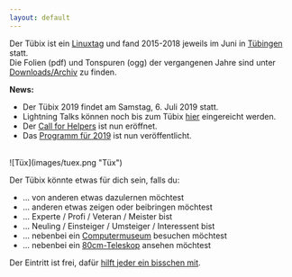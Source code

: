 ```yaml
---
layout: default
---
```




Der Tübix ist ein
<a href="http://de.wikipedia.org/wiki/Linuxtag" target="_blank">Linuxtag</a>
und fand 2015-2018 jeweils im Juni in
<a href="http://de.wikipedia.org/wiki/T%C3%BCbingen" target="_blank">Tübingen</a>
statt.<br/>
Die Folien (pdf) und Tonspuren (ogg) der vergangenen Jahre sind unter <a href="downloads/">Downloads/Archiv</a> zu finden.

**News:**
<ul>
  <li>Der Tübix 2019 findet am Samstag, 6. Juli 2019 statt.</li>
  <li>Lightning Talks können noch bis zum Tübix <a href="callforpapers/">hier</a> eingereicht werden.</li>
  <li>Der <a href="callforhelpers/">Call for Helpers</a> ist nun eröffnet.</li>
  <li>Das <a href="2019/programm/">Programm für 2019</a> ist nun veröffentlicht.</li>
</ul>

<br/>
![Tüx](images/tuex.png "Tüx")
<br/>

Der Tübix könnte etwas für dich sein, falls du:

* ... von anderen etwas dazulernen möchtest
* ... anderen etwas zeigen oder beibringen möchtest
* ... Experte / Profi / Veteran / Meister bist
* ... Neuling / Einsteiger / Umsteiger / Interessent bist
* ... nebenbei ein <a href="https://uni-tuebingen.de/fakultaeten/mathematisch-naturwissenschaftliche-fakultaet/fachbereiche/informatik/fachbereich/geschichtliches/computermuseum.html">Computermuseum</a> besuchen möchtest
* ... nebenbei ein <a href="2018/programm/thomas-rauch-das-tuebinger-80cm-teleskop/">80cm-Teleskop</a> ansehen möchtest

<!--
* ... nebenbei ein <a href="2017/programm/cornelia-heinitz-stephan-hartmann-das-tuebinger-80cm-teleskop/">80cm-Teleskop</a> ansehen möchtest
-->

Der Eintritt ist frei, dafür <a href="callforhelpers/">hilft jeder ein bisschen mit</a>.
<br/>
